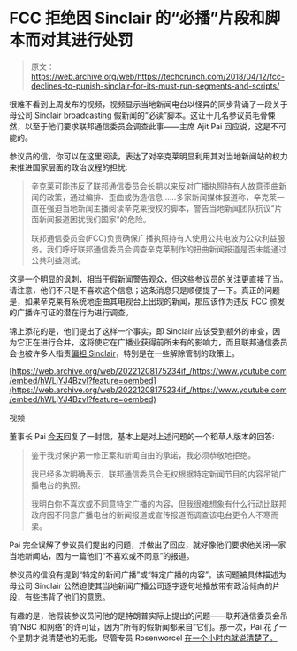 # FCC 拒绝因 Sinclair 的“必播”片段和脚本而对其进行处罚 

> 原文：<https://web.archive.org/web/https://techcrunch.com/2018/04/12/fcc-declines-to-punish-sinclair-for-its-must-run-segments-and-scripts/>

很难不看到上周发布的视频，视频显示当地新闻电台以怪异的同步背诵了一段关于母公司 Sinclair broadcasting 假新闻的“必读”脚本。这让十几名参议员毛骨悚然，以至于他们要求联邦通信委员会调查此事——主席 Ajit Pai 回应说，这是不可能的。

参议员的信，你可以在这里阅读，表达了对辛克莱明显利用其对当地新闻站的权力来推进国家层面的政治议程的担忧:

> 辛克莱可能违反了联邦通信委员会长期以来反对广播执照持有人故意歪曲新闻的政策，通过编排、歪曲或伪造信息……多家新闻媒体报道称，辛克莱一直在强迫当地新闻主播阅读辛克莱授权的脚本，警告当地新闻团队抗议“片面新闻报道困扰我们国家”的危险。
> 
> 联邦通信委员会(FCC)负责确保广播执照持有人使用公共电波为公众利益服务。我们呼吁联邦通信委员会调查辛克莱制作的扭曲新闻报道是否未能通过公共利益测试。

这是一个明显的讽刺，相当于假新闻警告观众，但这些参议员的关注更直接了当。请注意，他们不只是不喜欢这个信息；这条消息只是顺便提了一下。真正的问题是，如果辛克莱有系统地歪曲其电视台上出现的新闻，那应该作为违反 FCC 颁发的广播许可证的潜在行为进行调查。

锦上添花的是，他们提出了这样一个事实，即 Sinclair 应该受到额外的审查，因为它正在进行合并，这将使它在广播业获得前所未有的影响力，而且联邦通信委员会也被许多人指责[偏袒 Sinclair](https://web.archive.org/web/20221208175234/https://techcrunch.com/2017/08/15/fccs-favors-for-sinclair-are-the-natural-byproduct-of-a-pro-industry-agenda/)，特别是在一些解除管制的政策上。

[https://web.archive.org/web/20221208175234if_/https://www.youtube.com/embed/hWLjYJ4BzvI?feature=oembed](https://web.archive.org/web/20221208175234if_/https://www.youtube.com/embed/hWLjYJ4BzvI?feature=oembed)

视频

董事长 Pai [今天](https://web.archive.org/web/20221208175234/https://www.documentcloud.org/documents/4436914-Ajit-Pai-Cantwell.html)回复了一封信，基本上是对上述问题的一个稻草人版本的回答:

> 鉴于我对保护第一修正案和新闻自由的承诺，我必须恭敬地拒绝。
> 
> 我已经多次明确表示，联邦通信委员会无权根据特定新闻节目的内容吊销广播电台的执照。
> 
> 我明白你不喜欢或不同意特定广播的内容，但我很难想象有什么行动比联邦政府因不同意广播电台的新闻报道或宣传报道而调查该电台更令人不寒而栗。

Pai 完全误解了参议员们提出的问题，并做出了回应，就好像他们要求他关闭一家当地新闻站，因为一篇他们“不喜欢或不同意”的报道。

参议员的信没有提到“特定的新闻广播”或“特定广播的内容”。该问题被具体描述为母公司 Sinclair 公然迫使其当地新闻广播公司逐字逐句地播放带有政治倾向的片段，有些违背了他们的意愿。

有趣的是，他假装参议员问他的是特朗普实际上提出的问题——联邦通信委员会吊销“NBC 和网络”的许可证，因为“所有的假新闻都来自”它们。那一次，Pai 花了一个星期才说清楚他的无能，尽管专员 Rosenworcel [在一个小时内就说清楚了。](https://web.archive.org/web/20221208175234/https://twitter.com/JRosenworcel/status/918122410620194816)